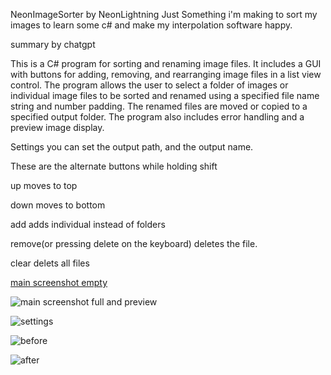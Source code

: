 NeonImageSorter by NeonLightning
Just Something i'm making to sort my images to learn some c# and make my interpolation software happy.



summary by chatgpt

This is a C# program for sorting and renaming image files. It includes a GUI with buttons for adding, removing, and rearranging image files in a list view control. The program allows the user to select a folder of images or individual image files to be sorted and renamed using a specified file name string and number padding. The renamed files are moved or copied to a specified output folder. The program also includes error handling and a preview image display.


Settings
you can set the output path, and the output name.


These are the alternate buttons while holding shift

up moves to top

down moves to bottom

add adds individual instead of folders

remove(or pressing delete on the keyboard) deletes the file.

clear delets all files

[main screenshot empty](https://user-images.githubusercontent.com/2992888/222248645-929b86ac-74ba-4e9e-a8a5-954e9ffa8e09.png)


![main screenshot full and preview](https://user-images.githubusercontent.com/2992888/222249264-4fdf4100-4916-49e8-a3da-879c26d41061.png)


![settings](https://user-images.githubusercontent.com/2992888/222249359-19c8b68b-fa33-4cc5-a6f5-e363282b4a8e.png)


![before](https://user-images.githubusercontent.com/2992888/222249479-33f6fd7f-e49a-4996-ac5d-1ebecca53edf.png)


![after](https://user-images.githubusercontent.com/2992888/222249475-3e35f16c-9b79-4144-9dca-85f27235f956.png)
